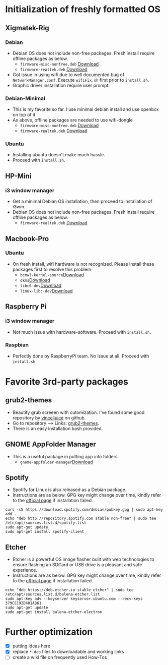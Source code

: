 # Initialization of freshly formatted OS

## Xigmatek-Rig
### Debian
- Debian OS does not include non-free packages. Fresh install require offline packages as below.
  - `firmware-misc-nonfree.deb` [Download](http://http.us.debian.org/debian/pool/non-free/f/firmware-nonfree/firmware-misc-nonfree_20190114-2_all.deb)
  - `firmware-realtek.deb` [Download](http://http.us.debian.org/debian/pool/non-free/f/firmware-nonfree/firmware-realtek_20190114-2_all.deb)
- Got issue in using wifi due to well documented bug of `NetworkManager.conf`. Execute `wifiFix.sh` first prior to `install.sh`. 
- Graphic driver installation require user prompt.
### Debian-Minimal
- This is my favorite so far. I use minimal debian install and use openbox on top of it
- As above, offline packages are needed to use wifi-dongle
  - `firmware-misc-nonfree.deb` [Download](http://http.us.debian.org/debian/pool/non-free/f/firmware-nonfree/firmware-misc-nonfree_20190114-2_all.deb)
  - `firmware-realtek.deb` [Download](http://http.us.debian.org/debian/pool/non-free/f/firmware-nonfree/firmware-realtek_20190114-2_all.deb)

### Ubuntu
- Installing ubuntu doesn't make much hassle.
- Proceed with `install.sh`.

## HP-Mini
### i3 window manager
- Get a minimal Debian OS installation, then proceed to installation of i3wm.
- Debian OS does not include non-free packages. Fresh install require offline packages as below.
  - `firmware-realtek.deb` [Download](http://http.us.debian.org/debian/pool/non-free/f/firmware-nonfree/firmware-realtek_20190114-2_all.deb)

## Macbook-Pro
### Ubuntu
- On fresh install, wifi hardware is not recognized. Please install these packages first to resolve this problem
  - `bcmwl-kernel-source`[Download](http://ubuntu.cs.utah.edu/ubuntu/pool/restricted/b/bcmwl/bcmwl-kernel-source_6.30.223.271+bdcom-0ubuntu4_amd64.deb)
  - `dkms`[Download](http://ubuntu.cs.utah.edu/ubuntu/pool/main/d/dkms/dkms_2.3-3ubuntu9_all.deb)
  - `libc6-dev`[Download](http://ubuntu.cs.utah.edu/ubuntu/pool/main/g/glibc/libc6-dev_2.27-3ubuntu1_amd64.deb)
  - `linux-libc-dev`[Download](http://security.ubuntu.com/ubuntu/pool/main/l/linux/linux-libc-dev_4.15.0-72.81_amd64.deb)

## Raspberry Pi
### i3 window manager
- Not much issue with hardware-software. Proceed with `install.sh`.
### Raspbian 
- Perfectly done by RaspberryPi team. No issue at all. Proceed with `install.sh`.

# Favorite 3rd-party packages
## grub2-themes
- Beautify grub screeen with cutomization. I've found some good repository by [vinceliuice](https://github.com/vinceliuice) on github.
- Go to repository --> Links: [grub2-themes](https://github.com/vinceliuice/grub2-themes).
- There is an easy installation bash provided.
## GNOME AppFolder Manager
- This is a useful package in putting app into folders.
  - `gnome-appfolder-manager`[Download](https://github.com/muflone/gnome-appfolders-manager/releases/download/0.3.1/gnome-appfolders-manager_0.3.1-1_all.deb)
## Spotify
- Spotify for Linux is also released as a Debian package. 
- Instructions are as below. GPG key might change over time, kindly refer to the [official page](https://www.spotify.com/us/download/linux) if installation failed.
```
curl -sS https://download.spotify.com/debian/pubkey.gpg | sudo apt-key add - 
echo "deb http://repository.spotify.com stable non-free" | sudo tee /etc/apt/sources.list.d/spotify.list
sudo apt-get update
sudo apt-get install spotify-client
```
## Etcher
- Etcher is a powerful OS image flasher built with web technologies to ensure flashing an SDCard or USB drive is a pleasant and safe experience.
- Instructions are as below. GPG key might change over time, kindly refer to the [official page](https://github.com/balena-io/etcher) if installation failed.
```
echo "deb https://deb.etcher.io stable etcher" | sudo tee /etc/apt/sources.list.d/balena-etcher.list
sudo apt-key adv --keyserver keyserver.ubuntu.com --recv-keys 379CE192D401AB61
sudo apt-get update
sudo apt-get install balena-etcher-electron
```

# Further optimization
- [X] putting ideas here
- [X] replace `*.deb` files to downloadable and working links
- [ ] create a wiki file on frequently used How-Tos
